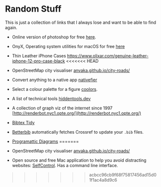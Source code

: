 # Random Stuff

This is just a collection of links that I always lose and want to be able to find again. 

* Online version of photoshop for free [here](https://www.photopea.com/).
* OnyX, Operating system utilities for macOS for free [here](https://www.titanium-software.fr/en/applications.html)
* Thin Leather iPhone Cases https://www.olixar.com/genuine-leather-iphone-12-pro-case-black
<<<<<<< HEAD
* OpenStreetMap city visualiser [anvaka.github.io/city-roads/](anvaka.github.io/city-roads/])
* Convert anything to a native app [nativefier](https://github.com/nativefier/nativefier)
* Select a colour palette for a figure [coolors](https://coolors.co/).
* A list of technical tools [hiddentools.dev](https://hiddentools.dev/)
* A collection of graph viz of the internet since 1997 [http://renderbot.nyc1.opte.org/](http://renderbot.nyc1.opte.org/)
* [Bibtex Tidy](https://flamingtempura.github.io/bibtex-tidy/)
* [Betterbib](https://github.com/nschloe/betterbib) automatically fetches Crossref to update your `.bib` files.
* [Programattic Diagrams](https://github.com/mermaid-js/mermaid/blob/develop/docs/Tutorials.md)
=======

* OpenStreetMap city visualiser [anvaka.github.io/city-roads/](anvaka.github.io/city-roads/])

* Open source and free Mac application to help you avoid distracting websites: [SelfControl](https://selfcontrolapp.com). Has a command line interface.
>>>>>>> acbcc96cb9f68f75817456ad15d01f1ac4a8d9c6
